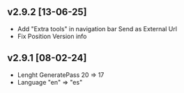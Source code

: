 ## v2.9.2 [13-06-25]
- Add "Extra tools" in navigation bar
    Send as External Url
- Fix Position Version info

## v2.9.1 [08-02-24]
- Lenght GeneratePass 20 => 17
- Language "en" => "es"